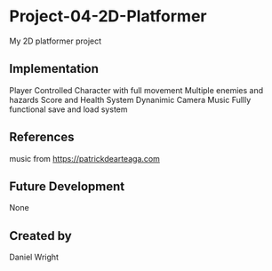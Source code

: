 # Project-04-2D-Platformer
My 2D platformer project

## Implementation
Player Controlled Character with full movement
Multiple enemies and hazards
Score and Health System
Dynanimic Camera
Music
Fullly functional save and load system

## References
music from https://patrickdearteaga.com

## Future Development
None

## Created by
Daniel Wright
